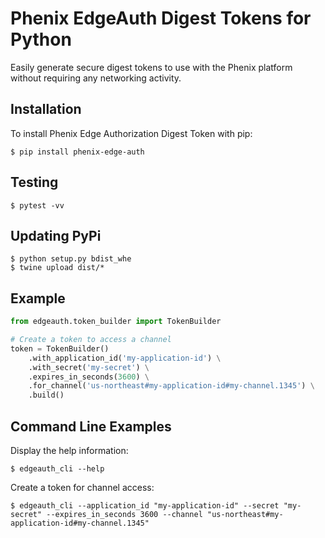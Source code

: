 # Phenix EdgeAuth Digest Tokens for Python

Easily generate secure digest tokens to use with the Phenix platform without requiring any networking activity.

## Installation

To install Phenix Edge Authorization Digest Token with pip:

```shell script
$ pip install phenix-edge-auth
```

## Testing

```shell script
$ pytest -vv
```

## Updating PyPi

```shell script
$ python setup.py bdist_whe
$ twine upload dist/*
```

## Example

```python
from edgeauth.token_builder import TokenBuilder

# Create a token to access a channel
token = TokenBuilder()
    .with_application_id('my-application-id') \
    .with_secret('my-secret') \
    .expires_in_seconds(3600) \
    .for_channel('us-northeast#my-application-id#my-channel.1345') \
    .build()
```

## Command Line Examples

Display the help information:
```shell script
$ edgeauth_cli --help
```

Create a token for channel access:
```shell script
$ edgeauth_cli --application_id "my-application-id" --secret "my-secret" --expires_in_seconds 3600 --channel "us-northeast#my-application-id#my-channel.1345"
```
